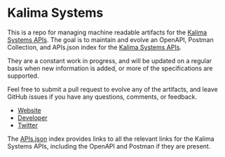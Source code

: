# Kalima SystemsThis is a repo for managing machine readable artifacts for the [Kalima Systems APIs](http://www.kalimadb.com). The goal is to maintain and evolve an OpenAPI, Postman Collection, and APIs.json index for the [Kalima Systems APIs](http://www.kalimadb.com).They are a constant work in progress, and will be updated on a regular basis when new information is added, or more of the specifications are supported.Feel free to submit a pull request to evolve any of the artifacts, and leave GitHub issues if you have any questions, comments, or feedback.- [Website](http://www.kalimadb.com)- [Developer](http://www.kalimadb.com)- [Twitter](https://twitter.com/KalimaSystems)The [APIs.json](https://github.com/api-evangelist/kalima-systems/blob/master/apis.json) index provides links to all the relevant links for the Kalima Systems APIs, including the OpenAPI and Postman if they are present.
